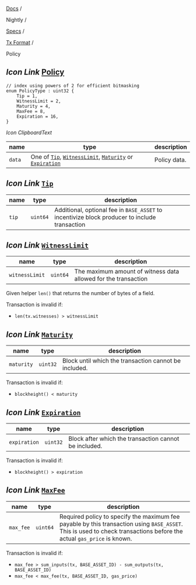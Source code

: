 [Docs](https://docs.fuel.network/) /

Nightly  /

[Specs](https://docs.fuel.network/docs/nightly/specs/) /

[Tx Format](https://docs.fuel.network/docs/nightly/specs/tx-format/) /

Policy

## _Icon Link_ [Policy](https://docs.fuel.network/docs/nightly/specs/tx-format/policy/\#policy)

```fuel_Box fuel_Box-idXKMmm-css
// index using powers of 2 for efficient bitmasking
enum PolicyType : uint32 {
    Tip = 1,
    WitnessLimit = 2,
    Maturity = 4,
    MaxFee = 8,
    Expiration = 16,
}
```

_Icon ClipboardText_

| name | type | description |
| --- | --- | --- |
| `data` | One of [`Tip`](https://docs.fuel.network/docs/nightly/specs/tx-format/policy/#tip), [`WitnessLimit`](https://docs.fuel.network/docs/nightly/specs/tx-format/policy/#witnesslimit), [`Maturity`](https://docs.fuel.network/docs/nightly/specs/tx-format/policy/#maturity) or [`Expiration`](https://docs.fuel.network/docs/nightly/specs/tx-format/policy/#expiration) | Policy data. |

## _Icon Link_ [`Tip`](https://docs.fuel.network/docs/nightly/specs/tx-format/policy/\#tip)

| name | type | description |
| --- | --- | --- |
| `tip` | `uint64` | Additional, optional fee in `BASE_ASSET` to incentivize block producer to include transaction |

## _Icon Link_ [`WitnessLimit`](https://docs.fuel.network/docs/nightly/specs/tx-format/policy/\#witnesslimit)

| name | type | description |
| --- | --- | --- |
| `witnessLimit` | `uint64` | The maximum amount of witness data allowed for the transaction |

Given helper `len()` that returns the number of bytes of a field.

Transaction is invalid if:

- `len(tx.witnesses) > witnessLimit`

## _Icon Link_ [`Maturity`](https://docs.fuel.network/docs/nightly/specs/tx-format/policy/\#maturity)

| name | type | description |
| --- | --- | --- |
| `maturity` | `uint32` | Block until which the transaction cannot be included. |

Transaction is invalid if:

- `blockheight() < maturity`

## _Icon Link_ [`Expiration`](https://docs.fuel.network/docs/nightly/specs/tx-format/policy/\#expiration)

| name | type | description |
| --- | --- | --- |
| `expiration` | `uint32` | Block after which the transaction cannot be included. |

Transaction is invalid if:

- `blockheight() > expiration`

## _Icon Link_ [`MaxFee`](https://docs.fuel.network/docs/nightly/specs/tx-format/policy/\#maxfee)

| name | type | description |
| --- | --- | --- |
| `max_fee` | `uint64` | Required policy to specify the maximum fee payable by this transaction using `BASE_ASSET`. This is used to check transactions before the actual `gas_price` is known. |

Transaction is invalid if:

- `max_fee > sum_inputs(tx, BASE_ASSET_ID) - sum_outputs(tx, BASE_ASSET_ID)`
- `max_fee < max_fee(tx, BASE_ASSET_ID, gas_price)`